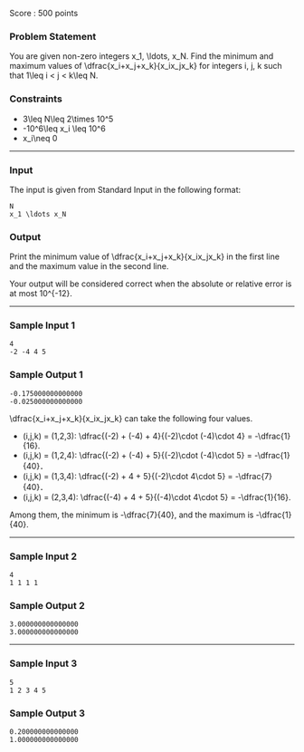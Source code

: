 Score : 500 points

### Problem Statement

You are given non-zero integers x\_1, \ldots, x\_N. Find the minimum and maximum values of \dfrac{x\_i+x\_j+x\_k}{x\_ix\_jx\_k} for integers i, j, k such that 1\leq i < j < k\leq N.

### Constraints

* 3\leq N\leq 2\times 10^5
* -10^6\leq x\_i \leq 10^6
* x\_i\neq 0

---

### Input

The input is given from Standard Input in the following format:

```
N
x_1 \ldots x_N
```

### Output

Print the minimum value of \dfrac{x\_i+x\_j+x\_k}{x\_ix\_jx\_k} in the first line and the maximum value in the second line.

Your output will be considered correct when the absolute or relative error is at most 10^{-12}.

---

### Sample Input 1

```
4
-2 -4 4 5
```

### Sample Output 1

```
-0.175000000000000
-0.025000000000000
```

\dfrac{x\_i+x\_j+x\_k}{x\_ix\_jx\_k} can take the following four values.

* (i,j,k) = (1,2,3): \dfrac{(-2) + (-4) + 4}{(-2)\cdot (-4)\cdot 4} = -\dfrac{1}{16}.
* (i,j,k) = (1,2,4): \dfrac{(-2) + (-4) + 5}{(-2)\cdot (-4)\cdot 5} = -\dfrac{1}{40}．
* (i,j,k) = (1,3,4): \dfrac{(-2) + 4 + 5}{(-2)\cdot 4\cdot 5} = -\dfrac{7}{40}．
* (i,j,k) = (2,3,4): \dfrac{(-4) + 4 + 5}{(-4)\cdot 4\cdot 5} = -\dfrac{1}{16}.

Among them, the minimum is -\dfrac{7}{40}, and the maximum is -\dfrac{1}{40}.

---

### Sample Input 2

```
4
1 1 1 1
```

### Sample Output 2

```
3.000000000000000
3.000000000000000
```

---

### Sample Input 3

```
5
1 2 3 4 5
```

### Sample Output 3

```
0.200000000000000
1.000000000000000
```